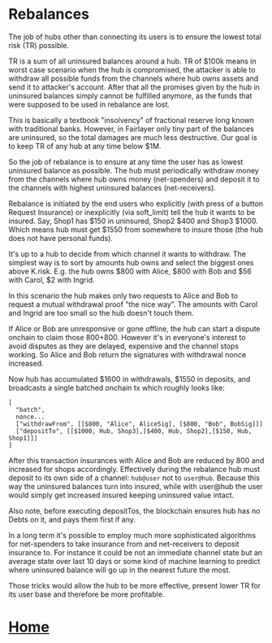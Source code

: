 # Rebalances

The job of hubs other than connecting its users is to ensure the lowest total risk (TR) possible.

TR is a sum of all uninsured balances around a hub. TR of $100k means in worst case scenario when the hub is compromised, the attacker is able to withdraw all possible funds from the channels where hub owns assets and send it to attacker's account. After that all the promises given by the hub in uninsured balances simply cannot be fulfilled anymore, as the funds that were supposed to be used in rebalance are lost.

This is basically a textbook "insolvency" of fractional reserve long known with traditional banks. However, in Fairlayer only tiny part of the balances are uninsured, so the total damages are much less destructive. Our goal is to keep TR of any hub at any time below $1M. 

So the job of rebalance is to ensure at any time the user has as lowest uninsured balance as possible. The hub must periodically withdraw money from the channels where hub owns money (net-spenders) and deposit it to the channels with highest uninsured balances (net-receivers).

Rebalance is initiated by the end users who explicitly (with press of a button Request Insurance) or inexplicitly (via soft_limit) tell the hub it wants to be insured. Say, Shop1 has $150 in uninsured, Shop2 $400 and Shop3 $1000. Which means hub must get $1550 from somewhere to insure those (the hub does not have personal funds).

It's up to a hub to decide from which channel it wants to withdraw. The simplest way is to sort by amounts hub owns and select the biggest ones above K.risk. E.g. the hub owns $800 with Alice, $800 with Bob and $56 with Carol, $2 with Ingrid.

In this scenario the hub makes only two requests to Alice and Bob to request a mutual withdrawal proof "the nice way". The amounts with Carol and Ingrid are too small so the hub doesn't touch them.

If Alice or Bob are unresponsive or gone offline, the hub can start a dispute onchain to claim those $800+$800. However it's in everyone's interest to avoid disputes as they are delayed, expensive and the channel stops working. So Alice and Bob return the signatures with withdrawal nonce increased.

Now hub has accumulated $1600 in withdrawals, $1550 in deposits, and broadcasts a single batched onchain tx which roughly looks like:

```
[
  "batch",
  nonce...
  ["withdrawFrom", [[$800, "Alice", AliceSig], [$800, "Bob", BobSig]]]
  ["depositTo", [[$1000, Hub, Shop3],[$400, Hub, Shop2],[$150, Hub, Shop1]]]
] 
```

After this transaction insurances with Alice and Bob are reduced by 800 and increased for shops accordingly. Effectively during the rebalance hub must deposit to its own side of a channel: `hub@user` not to `user@hub`. Because this way the uninsured balances turn into insured, while with user@hub the user would simply get increased insured keeping uninsured value intact.

Also note, before executing depositTos, the blockchain ensures hub has no Debts on it, and pays them first if any. 

In a long term it's possible to employ much more sophisticated algorithms for net-spenders to take insurance from and net-receivers to deposit insurance to. For instance it could be not an immediate channel state but an average state over last 10 days or some kind of machine learning to predict where uninsured balance will go up in the nearest future the most. 

Those tricks would allow the hub to be more effective, present lower TR for its user base and therefore be more profitable.



# [Home](/wiki/start.md)

